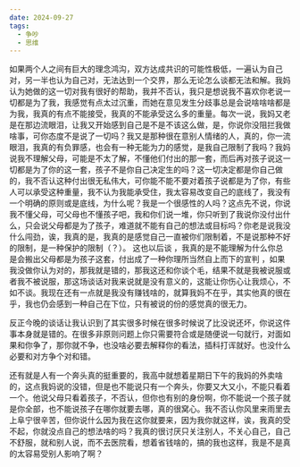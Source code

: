 ```yaml
---
date: 2024-09-27
tags:
  - 争吵
  - 思维
---
```

如果两个人之间有巨大的理念鸿沟，双方达成共识的可能性极低，一遍认为自己对，另一半也认为自己对，无法达到一个交界，那么无论怎么谈都无法和解。我妈认为她做的这一切对我有很好的帮助，我并不否认，我只是想说我不喜欢你老说一切都是为了我，我感觉有点太过沉重，而她在意见发生分歧事总是会说啥啥啥都是为我，我真的有点不能接受，我真的不能承受这么多的重量。每次一说，我妈又老是在那边流眼泪，让我又开始感到自己是不是不该这么做，是，你说你没阻拦我做啥事，可你态度不是说了一切吗？我又是那种很在意别人情绪的人，真的，你一流眼泪，我真的有负罪感，也会有一种无能为力的感觉，是我自己限制了我吗？我妈说我不理解父母，可能是不太了解，不懂他们付出的那一套，而后再对孩子说这一切都是为了你的这一套，孩子不是你自己决定生的吗？这一切决定都是你自己做的，我不否认这种付出很无私伟大，可你能不能不要对着孩子说都是为了你，有些人可以承受这种重量，我不认为我能承受住，我太容易改变自己的底线了，我没有一个明确的原则或是底线，为什么呢？我是一个很感性的人吗？这点先不说，你说我不懂父母，可父母也不懂孩子吧，我和你们说一堆，你只听到了我说你没付出什么，只会说父母都是为了孩子，难道就不能有自己的想法或目标吗？你老是说我没什么闯劲，诶，我真的是，我真的是感觉自己一直被你们限制着，不是说那种不好的限制，是一种保护的限制（？）。 这也以后谈 ，我真的是不能理解为什么你总是会搬出父母都是为孩子这套，付出成了一种你理所当然自上而下的宣判 ，如果我没做你认为对的，那我就是错的，那我这还和你谈个毛，结果不就是我被说服或者我不被说服，那这场谈话对我来说就是没有意义的，这能让你伤心让我烦心，不如不谈。我现在还有一点就是我没有赚钱啥的，就算我妈不在乎，其实他真的很在乎，我也仍会感到一种自己在下位，只有被说的份的感觉真的很无力。 

反正今晚的谈话让我认识到了其实很多时候在很多时候说了比没说还坏，你说这件事本身就是错的。在很多非原则问题上你只需要符合或是随便说一句就行，对面如果和你争了，那你就不争，也没啥必要去解释你的看法，插科打诨就好。也没什么必要和对方争个对和错。 

还有就是人有一个奔头真的挺重要的，我高中就想着星期日下午的我妈的外卖啥的，这点我妈说的没错，但是也不能说只有一个奔头，你要又大又小，不能只看着一个。他说父母只看着孩子，不否认，但你也有别的身份啊，你不能说一个孩子就是你全部，也不能说孩子在哪你就要去哪，真的很窝心。我不否认你风里来雨里去上阜宁很辛苦，但你说什么因为我在这你就要来，因为我你就这样，诶，我真的受不起，你就没点自己的想法啥的吗？我真的很讨厌只关注别人，不关心自己，自己不舒服，就和别人说，而不去医院看，想着省钱啥的，搞的我也这样，我是不是真的太容易受别人影响了啊？ 